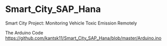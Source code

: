 # Smart_City_SAP_Hana
Smart City Project: Monitoring Vehicle Toxic Emission Remotely 

The Arduino Code
https://github.com/kantsk11/Smart_City_SAP_Hana/blob/master/Arduino.ino
